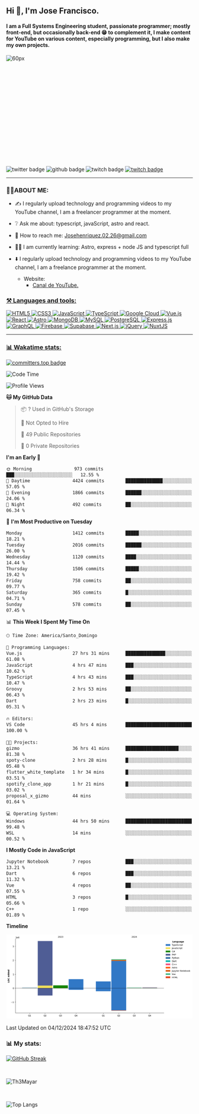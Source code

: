 ## Hi 👋, I'm Jose Francisco.

#### I am a Full Systems Engineering student, passionate programmer; mostly front-end, but occasionally back-end 😁 to complement it, I make content for YouTube on various content, especially programming, but I also make my own projects. 

<div style="width:50%;height:0;padding-bottom:56%;position:relative;">
  <img src="https://media.giphy.com/media/bAQH7WXKqtIBrPs7sR/giphy.gif" alt="60px" witdh="100px" height="80px">
 </div>
 <br>
 <div id="badges" align="left">
    <img src="https://img.shields.io/twitter/follow/G4Henriquez?color=%23298AC1&style=for-the-badge" alt="twitter badge" />
    <img src="https://img.shields.io/github/followers/Th3Mayar?style=for-the-badge" alt="github badge" />
    <img src="https://img.shields.io/twitch/status/th3mayar?color=%232A8DC6&style=for-the-badge" alt="twitch badge" />
    <a href="https://www.linkedin.com/in/jose-fhenr%C3%ADquez/"><img src="https://content.linkedin.com/content/dam/brand/site/img/logo/logo-tm.png" alt="twitch badge" witdh="60" height="28"/></a>
</div>

***

### 👨‍💻ABOUT ME:
+ ✍️ I regularly upload technology and programming videos to my YouTube channel, I am a freelancer programmer at the moment.

+ ❔ Ask me about: typescript, javaScript, astro and react.

+ 📧 How to reach me: Josehenriquez.02.26@gmail.com

+ 👨‍🎓 I am currently learning: Astro, express + node JS and typescript full

+ ⬇️ I regularly upload technology and programming videos to my YouTube channel, I am a freelance programmer at the moment.
  + Website: <ul><li><a href="https://www.youtube.com/channel/UCIK-txT4Zggh55NVEHgzaKQ">Canal de YouTube.</li></ul>

### ⚒️ Languages and tools:
<div align="left">

  ![HTML5](https://img.shields.io/badge/html5-%23E34F26.svg?style=for-the-badge&logo=html5&logoColor=white)
  ![CSS3](https://img.shields.io/badge/css3-%231572B6.svg?style=for-the-badge&logo=css3&logoColor=white)
  ![JavaScript](https://img.shields.io/badge/javascript-%23F7DF1E.svg?style=for-the-badge&logo=javascript&logoColor=black)
  ![TypeScript](https://img.shields.io/badge/typescript-%23007ACC.svg?style=for-the-badge&logo=typescript&logoColor=white)
  ![Google Cloud](https://img.shields.io/badge/Google_Cloud-%234285F4.svg?style=for-the-badge&logo=google-cloud&logoColor=white)
  ![Vue.js](https://img.shields.io/badge/vuejs-%2335495e.svg?style=for-the-badge&logo=vue.js&logoColor=%234FC08D)
  ![React](https://img.shields.io/badge/react-%2320232a.svg?style=for-the-badge&logo=react&logoColor=%2361DAFB)
  ![Astro](https://img.shields.io/badge/astro-%23FF5D01.svg?style=for-the-badge&logo=astro&logoColor=white)
  ![MongoDB](https://img.shields.io/badge/mongodb-%2347A248.svg?style=for-the-badge&logo=mongodb&logoColor=white)
  ![MySQL](https://img.shields.io/badge/mysql-%2300f.svg?style=for-the-badge&logo=mysql&logoColor=white)
  ![PostgreSQL](https://img.shields.io/badge/postgresql-%23336791.svg?style=for-the-badge&logo=postgresql&logoColor=white)
  ![Express.js](https://img.shields.io/badge/express.js-%23404d59.svg?style=for-the-badge&logo=express&logoColor=%2361DAFB)
  ![GraphQL](https://img.shields.io/badge/graphql-%23E10098.svg?style=for-the-badge&logo=graphql&logoColor=white)
  ![Firebase](https://img.shields.io/badge/firebase-%23039BE5.svg?style=for-the-badge&logo=firebase)
  ![Supabase](https://img.shields.io/badge/supabase-%23000000.svg?style=for-the-badge&logo=supabase&logoColor=3ECF8E)
  ![Next.js](https://img.shields.io/badge/next.js-%23000000.svg?style=for-the-badge&logo=next.js&logoColor=white)
  ![jQuery](https://img.shields.io/badge/jquery-%230769AD.svg?style=for-the-badge&logo=jquery&logoColor=white)
  ![NuxtJS](https://img.shields.io/badge/nuxtjs-%2300DC82.svg?style=for-the-badge&logo=nuxtdotjs&logoColor=white)
</div>

***

### 📊 Wakatime stats:
[![committers.top badge](https://user-badge.committers.top/dominican_republic/Th3Mayar.svg)](https://user-badge.committers.top/dominican_republic/Th3Mayar)
<!--START_SECTION:waka-->
![Code Time](http://img.shields.io/badge/Code%20Time-1%2C243%20hrs%2010%20mins-blue)

![Profile Views](http://img.shields.io/badge/Profile%20Views-3-blue)

**🐱 My GitHub Data** 

> 📦 ? Used in GitHub's Storage 
 > 
> 🚫 Not Opted to Hire
 > 
> 📜 49 Public Repositories 
 > 
> 🔑 0 Private Repositories 
 > 
**I'm an Early 🐤** 

```text
🌞 Morning                973 commits         ███░░░░░░░░░░░░░░░░░░░░░░   12.55 % 
🌆 Daytime                4424 commits        ██████████████░░░░░░░░░░░   57.05 % 
🌃 Evening                1866 commits        ██████░░░░░░░░░░░░░░░░░░░   24.06 % 
🌙 Night                  492 commits         ██░░░░░░░░░░░░░░░░░░░░░░░   06.34 % 
```
📅 **I'm Most Productive on Tuesday** 

```text
Monday                   1412 commits        █████░░░░░░░░░░░░░░░░░░░░   18.21 % 
Tuesday                  2016 commits        ██████░░░░░░░░░░░░░░░░░░░   26.00 % 
Wednesday                1120 commits        ████░░░░░░░░░░░░░░░░░░░░░   14.44 % 
Thursday                 1506 commits        █████░░░░░░░░░░░░░░░░░░░░   19.42 % 
Friday                   758 commits         ██░░░░░░░░░░░░░░░░░░░░░░░   09.77 % 
Saturday                 365 commits         █░░░░░░░░░░░░░░░░░░░░░░░░   04.71 % 
Sunday                   578 commits         ██░░░░░░░░░░░░░░░░░░░░░░░   07.45 % 
```


📊 **This Week I Spent My Time On** 

```text
🕑︎ Time Zone: America/Santo_Domingo

💬 Programming Languages: 
Vue.js                   27 hrs 31 mins      ███████████████░░░░░░░░░░   61.08 % 
JavaScript               4 hrs 47 mins       ███░░░░░░░░░░░░░░░░░░░░░░   10.62 % 
TypeScript               4 hrs 43 mins       ███░░░░░░░░░░░░░░░░░░░░░░   10.47 % 
Groovy                   2 hrs 53 mins       ██░░░░░░░░░░░░░░░░░░░░░░░   06.43 % 
Dart                     2 hrs 23 mins       █░░░░░░░░░░░░░░░░░░░░░░░░   05.31 % 

🔥 Editors: 
VS Code                  45 hrs 4 mins       █████████████████████████   100.00 % 

🐱‍💻 Projects: 
gizmo                    36 hrs 41 mins      ████████████████████░░░░░   81.38 % 
spoty-clone              2 hrs 28 mins       █░░░░░░░░░░░░░░░░░░░░░░░░   05.48 % 
flutter_white_template   1 hr 34 mins        █░░░░░░░░░░░░░░░░░░░░░░░░   03.51 % 
spotify_clone_app        1 hr 21 mins        █░░░░░░░░░░░░░░░░░░░░░░░░   03.02 % 
proposal_x_gizmo         44 mins             ░░░░░░░░░░░░░░░░░░░░░░░░░   01.64 % 

💻 Operating System: 
Windows                  44 hrs 50 mins      █████████████████████████   99.48 % 
WSL                      14 mins             ░░░░░░░░░░░░░░░░░░░░░░░░░   00.52 % 
```

**I Mostly Code in JavaScript** 

```text
Jupyter Notebook         7 repos             ███░░░░░░░░░░░░░░░░░░░░░░   13.21 % 
Dart                     6 repos             ███░░░░░░░░░░░░░░░░░░░░░░   11.32 % 
Vue                      4 repos             ██░░░░░░░░░░░░░░░░░░░░░░░   07.55 % 
HTML                     3 repos             █░░░░░░░░░░░░░░░░░░░░░░░░   05.66 % 
C++                      1 repo              ░░░░░░░░░░░░░░░░░░░░░░░░░   01.89 % 
```



**Timeline**

![Lines of Code chart](https://raw.githubusercontent.com/Th3Mayar/Th3Mayar/main/assets/bar_graph.png)


 Last Updated on 04/12/2024 18:47:52 UTC
<!--END_SECTION:waka-->

### 📊 My stats:

[![GitHub Streak](https://streak-stats.demolab.com/?user=Th3Mayar&theme=dark)](https://git.io/streak-stats)

<br>

![Th3Mayar](https://github-readme-stats.vercel.app/api?username=th3mayar&show_icons=true&theme=dark&show=reviews,discussions_started,discussions_answered,prs_merged,prs_merged_percentage)

<br>

![Top Langs](https://github-readme-stats.vercel.app/api/top-langs/?username=Th3Mayar&layout=compact&theme=dark)
